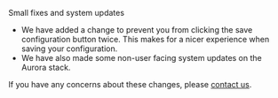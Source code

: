 
Small fixes and system updates

* We have added a change to prevent you from clicking the save configuration button twice. This makes for a nicer experience when saving your configuration. 
* We have also made some non-user facing system updates on the Aurora stack.

If you have any concerns about these changes, please [contact us](https://snap-ci.com/contact-us).
